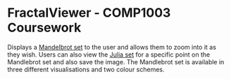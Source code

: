 FractalViewer - COMP1003 Coursework
==========
Displays a [Mandelbrot set](http://en.wikipedia.org/wiki/Mandelbrot_set) to the user and allows them to zoom into it as they wish. Users can also view the [Julia set](http://en.wikipedia.org/wiki/Julia_set) for a specific point on the Mandlebrot set and also save the image. The Mandlebrot set is available in three different visualisations and two colour schemes.
